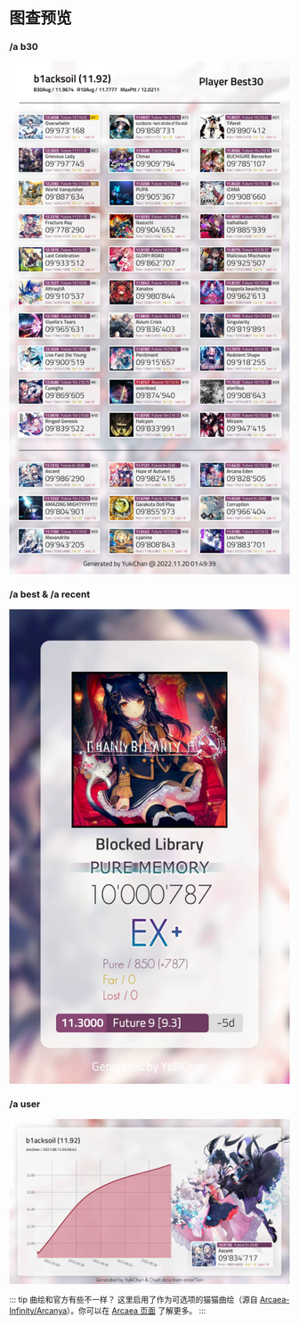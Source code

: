 # 图查预览

### /a b30
![/a b30](./images/b30.jpg)

### /a best & /a recent
![/a best](./images/single.jpg)

### /a user
![/a user](./images/user.jpg)

::: tip 曲绘和官方有些不一样？
这里启用了作为可选项的猫猫曲绘（源自 [Arcaea-Infinity/Arcanya](https://github.com/Arcaea-Infinity/Arcanya)）。你可以在 [Arcaea 页面](./arcaea.md) 了解更多。
:::
